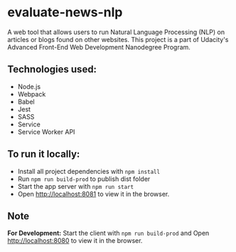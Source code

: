 # evaluate-news-nlp
 A web tool that allows users to run Natural Language Processing (NLP) on articles or blogs found on other websites.
 This project is a part of Udacity's Advanced Front-End Web Development Nanodegree Program.

## Technologies used:

-   Node.js
-   Webpack
-   Babel
-   Jest
-   SASS
-   Service
-   Service Worker API

## To run it locally:

-   Install all project dependencies with `npm install`
-   Run `npm run build-prod` to publish dist folder
-   Start the app server with `npm run start`
-   Open [http://localhost:8081](http://localhost:8081) to view it in the browser.

## Note

**For Development:** Start the client with `npm run build-prod` and Open [http://localhost:8080](http://localhost:8080) to view it in the browser.